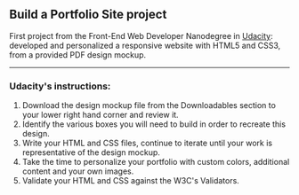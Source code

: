 ## Build a Portfolio Site project


First project from the Front-End Web Developer Nanodegree in <a target="_blank" href="https://www.udacity.com/">Udacity</a>: 
<br>
developed and personalized a responsive website with HTML5 and CSS3, from a provided PDF design mockup.

--------------------------

### Udacity's instructions:

1. Download the design mockup file from the Downloadables section to your lower right hand corner and review it.
2. Identify the various boxes you will need to build in order to recreate this design.
3. Write your HTML and CSS files, continue to iterate until your work is representative of the design mockup.
4. Take the time to personalize your portfolio with custom colors, additional content and your own images.
5. Validate your HTML and CSS against the W3C's Validators.
